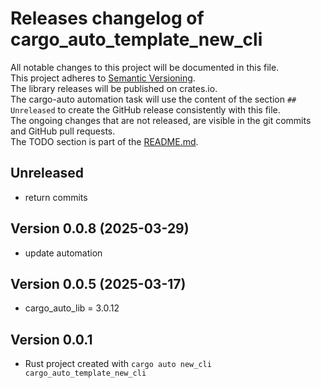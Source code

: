 # Releases changelog of cargo_auto_template_new_cli

All notable changes to this project will be documented in this file.  
This project adheres to [Semantic Versioning](https://semver.org/spec/v2.0.0.html).  
The library releases will be published on crates.io.  
The cargo-auto automation task will use the content of the section `## Unreleased` to create
the GitHub release consistently with this file.  
The ongoing changes that are not released, are visible in the git commits and GitHub pull requests.  
The TODO section is part of the [README.md](https://github.com/automation-tasks-rs/cargo_auto_template_new_cli).  

## Unreleased

- return commits

## Version 0.0.8 (2025-03-29)

- update automation

## Version 0.0.5 (2025-03-17)

- cargo_auto_lib = 3.0.12

## Version 0.0.1

- Rust project created with `cargo auto new_cli cargo_auto_template_new_cli`
